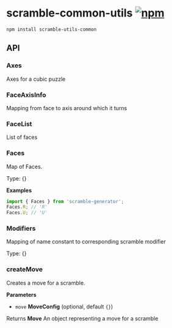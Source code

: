 # scramble-common-utils [![npm](https://img.shields.io/npm/v/scramble-utils-common.svg)](https://www.npmjs.com/package/scramble-utils-common)

    npm install scramble-utils-common

## API

<!-- Generated by documentation.js. Update this documentation by updating the source code. -->

### Axes

Axes for a cubic puzzle

### FaceAxisInfo

Mapping from face to axis around which it turns

### FaceList

List of faces

### Faces

Map of Faces.

Type: {}

**Examples**

```javascript
import { Faces } from 'scramble-generator';
Faces.R; // 'R'
Faces.U; // 'U'
```

### Modifiers

Mapping of name constant to corresponding scramble modifier

Type: {}

### createMove

Creates a move for a scramble.

**Parameters**

-   `move` **MoveConfig**  (optional, default `{}`)

Returns **Move** An object representing a move for a scramble
